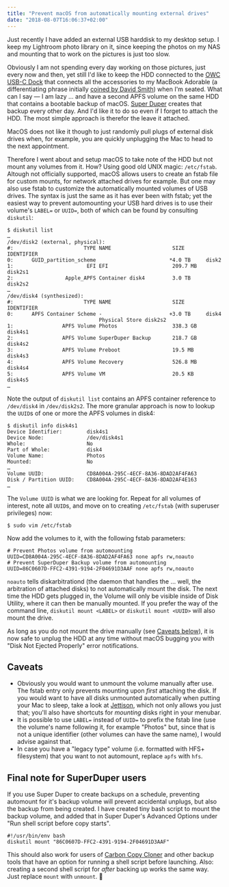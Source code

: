 ```yaml
---
title: "Prevent macOS from automatically mounting external drives"
date: "2018-08-07T16:06:37+02:00"
---
```


Just recently I have added an external USB harddisk to my desktop setup. I keep my Lightroom photo library on it, since keeping the photos on my NAS and mounting that to work on the pictures is just too slow.

Obviously I am not spending every day working on those pictures, just every now and then, yet still I'd like to keep the HDD connected to the [OWC USB-C Dock](https://www.owcdigital.com/products/usb-c-dock) that connects all the accessories to my MacBook Adorable (a differentiating phrase initially [coined by David Smith](http://podsearch.david-smith.org/episodes/1143#1108)) when I'm seated. What can I say — I am lazy … and have a second APFS volume on the same HDD that contains a bootable backup of macOS. [Super Duper](https://www.shirt-pocket.com/SuperDuper) creates that backup every other day. And I'd like it to do so even if I forget to attach the HDD. The most simple approach is therefor the leave it attached.

MacOS does not like it though to just randomly pull plugs of external disk drives when, for example, you are quickly unplugging the Mac to head to the next appointment.

Therefore I went about and setup macOS to take note of the HDD but not mount any volumes from it. How? Using good old UNIX magic: `/etc/fstab`. Altough not officially supported, macOS allows users to create an fstab file for custom mounts, for network attached drives for example. But one may also use fstab to customize the automatically mounted volumes of USB drives. The syntax is just the same as it has ever been with fstab; yet the easiest way to prevent automounting your USB hard drives is to use their volume's `LABEL=` or `UUID=`, both of which can be found by consulting `diskutil`:

    $ diskutil list
    …
    /dev/disk2 (external, physical):
    #:                       TYPE NAME                    SIZE       IDENTIFIER
    0:      GUID_partition_scheme                        *4.0 TB     disk2
    1:                        EFI EFI                     209.7 MB   disk2s1
    2:                 Apple_APFS Container disk4         3.0 TB     disk2s2
    …
    /dev/disk4 (synthesized):
    #:                       TYPE NAME                    SIZE       IDENTIFIER
    0:      APFS Container Scheme -                      +3.0 TB     disk4
                                  Physical Store disk2s2
    1:                APFS Volume Photos                  338.3 GB   disk4s1
    2:                APFS Volume SuperDuper Backup       218.7 GB   disk4s2
    3:                APFS Volume Preboot                 19.5 MB    disk4s3
    4:                APFS Volume Recovery                526.8 MB   disk4s4
    5:                APFS Volume VM                      20.5 KB    disk4s5
    …

Note the output of `diskutil list` contains an APFS container reference to `/dev/disk4` in `/dev/disk2s2`. The more granular approach is now to lookup the `UUID`s of one or more the APFS volumes in disk4:

    $ diskutil info disk4s1
    Device Identifier:        disk4s1
    Device Node:              /dev/disk4s1
    Whole:                    No
    Part of Whole:            disk4
    Volume Name:              Photos
    Mounted:                  No
    …
    Volume UUID:              CD8A004A-295C-4ECF-8A36-8DAD2AF4FA63
    Disk / Partition UUID:    CD8A004A-295C-4ECF-8A36-8DAD2AF4E163
    …

The `Volume UUID` is what we are looking for. Repeat for all volumes of interest, note all `UUID`s, and move on to creating `/etc/fstab` (with superuser privileges) now:

    $ sudo vim /etc/fstab

Now add the volumes to it, with the following fstab parameters:

    # Prevent Photos volume from automounting
    UUID=CD8A004A-295C-4ECF-8A36-8DAD2AF4FA63 none apfs rw,noauto
    # Prevent SuperDuper Backup volume from automounting
    UUID=86C0607D-FFC2-4391-9194-2F04691D3AAF none apfs rw,noauto

`noauto` tells diskarbitrationd (the daemon that handles the … well, the arbitration of attached disks) to not automatically mount the disk. The next time the HDD gets plugged in, the Volume will only be visible inside of Disk Utility, where it can then be manually mounted. If you prefer the way of the command line, `diskutil mount <LABEL>` or `diskutil mount <UUID>` will also mount the drive.

As long as you do not mount the drive manually (see [Caveats below](#caveats)), it is now safe to unplug the HDD at any time without macOS bugging you with "Disk Not Ejected Properly" error notifications.

## Caveats

* Obviously you would want to unmount the volume manually after use. The fstab entry only prevents mounting upon *first* attaching the disk. If you would want to have all disks unmounted automatically when putting your Mac to sleep, take a look at [Jettison](https://www.stclairsoft.com/Jettison/index.html), which not only allows you just that; you'll also have shortcuts for *mounting* disks right in your menubar.
* It is possible to use `LABEL=` instead of `UUID=` to prefix the fstab line (use the volume's name following it, for example "Photos" but, since that is not a unique identifier (other volumes can have the same name), I would advise against that.
* In case you have a "legacy type" volume (i.e. formatted with HFS+ filesystem) that you want to not automount, replace `apfs` with `hfs`.

## Final note for SuperDuper users

If you use Super Duper to create backups on a schedule, preventing automount for it's backup volume will prevent accidental unplugs, but also the backup from being created. I have created tiny bash script to mount the backup volume, and added that in Super Duper's Advanced Options under "Run shell script before copy starts".

    #!/usr/bin/env bash
    diskutil mount "86C0607D-FFC2-4391-9194-2F04691D3AAF"

This should also work for users of [Carbon Copy Cloner](https://bombich.com) and other backup tools that have an option for running a shell script before launching. Also: creating a second shell script for *after* backing up works the same way. Just replace `mount` with `unmount`. 👋
